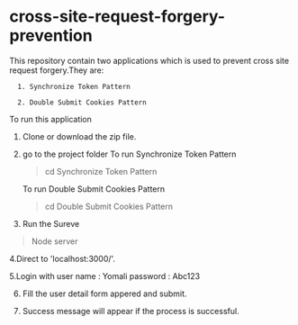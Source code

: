 # cross-site-request-forgery-prevention

This repository contain two applications which is used to prevent cross site request forgery.They are:
      
      1. Synchronize Token Pattern

      2. Double Submit Cookies Pattern
      
 To run this application 
  1. Clone or download the zip file.
  2. go to the project folder 
        To run Synchronize Token Pattern
        > cd Synchronize Token Pattern
        
        To run Double Submit Cookies Pattern
        > cd Double Submit Cookies Pattern
        
  3. Run the Sureve
   >Node server
   
  4.Direct to 'localhost:3000/'.
  
  5.Login with user name : Yomali 
               password  : Abc123
               
  6. Fill the user detail form appered and submit.
  
  7. Success message will appear if the process is successful.
